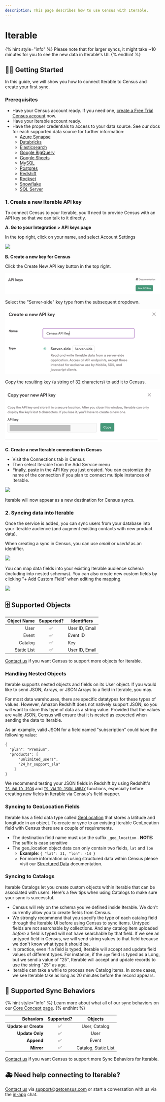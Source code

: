 ```yaml
---
description: This page describes how to use Census with Iterable.
---
```


# Iterable

{% hint style="info" %}
Please note that for larger syncs, it might take \~10 minutes for you to see the new data in Iterable's UI.
{% endhint %}

## 🏃‍♀️ Getting Started

In this guide, we will show you how to connect Iterable to Census and create your first sync.

### Prerequisites

* Have your Census account ready. If you need one, [create a Free Trial Census account](https://app.getcensus.com/) now.
* Have your Iterable account ready.
* Have the proper credentials to access to your data source. See our docs for each supported data source for further information:
  * [Azure Synapse](../sources/azure-synapse.md)
  * [Databricks](https://docs.getcensus.com/sources/databricks)
  * [Elasticsearch](https://docs.getcensus.com/sources/elasticsearch)
  * [Google BigQuery](https://docs.getcensus.com/sources/google-bigquery)
  * [Google Sheets](https://docs.getcensus.com/sources/google-sheets)
  * [MySQL](https://docs.getcensus.com/sources/mysql)
  * [Postgres](https://docs.getcensus.com/sources/postgres)
  * [Redshift](https://docs.getcensus.com/sources/redshift)
  * [Rockset](https://docs.getcensus.com/sources/rockset)
  * [Snowflake](https://docs.getcensus.com/sources/snowflake)
  * [SQL Server](https://docs.getcensus.com/sources/sql-server)

### 1. Create a new Iterable API key

To connect Census to your Iterable, you'll need to provide Census with an API key so that we can talk to it directly.

**A. Go to your Integration > API keys page**

In the top right, click on your name, and select Account Settings

![](../.gitbook/assets/iterable\_setup1.png)

**B. Create a new key for Census**

Click the Create New API key button in the top right.

![](<../.gitbook/assets/image (8).png>)

Select the "Server-side" key type from the subsequent dropdown.

![](<../.gitbook/assets/image (6) (2).png>)

Copy the resulting key (a string of 32 characters) to add it to Census.

![](<../.gitbook/assets/image (17).png>)

**C. Create a new Iterable connection in Census**

* Visit the Connections tab in Census
* Then select Iterable from the Add Service menu
* Finally, paste in the API Key you just created. You can customize the name of the connection if you plan to connect multiple instances of Iterable.

![](../.gitbook/assets/iterable\_setup4.png)

Iterable will now appear as a new destination for Census syncs.

### 2. Syncing data into Iterable

Once the service is added, you can sync users from your database into your Iterable audience (and augment existing contacts with new product data).

When creating a sync in Census, you can use _email_ or _userId_ as an identifier.

![](../.gitbook/assets/iterable\_setup5.png)

You can map data fields into your existing Iterable audience schema (including into nested schemas). You can also create new custom fields by clicking "+ Add Custom Field" when editing the mapping.

![](../.gitbook/assets/iterable\_setup6.png)

## 🗄 Supported Objects

| **Object Name** | **Supported?** | **Identifiers** |
| --------------: | :------------: | --------------- |
|            User |        ✅       | User ID, Email  |
|           Event |        ✅       | Event ID        |
|         Catalog |        ✅       | Key             |
|     Static List |        ✅       | User ID, Email  |

[Contact us](mailto:support@getcensus.com) if you want Census to support more objects for Iterable.

### Handling Nested Objects

Iterable supports nested objects and fields on its User object. If you would like to send JSON, Arrays, or JSON Arrays to a field in Iterable, you may.

For most data warehouses, there are specific datatypes for these types of values. However, Amazon Redshift does not natively support JSON, so you will want to store this type of data as a string value. Provided that the values are valid JSON, Census will ensure that it is nested as expected when sending the data to Iterable.

As an example, valid JSON for a field named "subscription" could have the following value:

```
{
  "plan": "Premium",
  "products": [
      "unlimited_users",
      "24_hr_support_sla"
    ]
}
```

We recommend testing your JSON fields in Redshift by using Redshift's [`IS_VALID_JSON`](https://docs.amazonaws.cn/en\_us/redshift/latest/dg/IS\_VALID\_JSON.html) and [`IS_VALID_JSON_ARRAY`](https://docs.amazonaws.cn/en\_us/redshift/latest/dg/IS\_VALID\_JSON\_ARRAY.html) functions, especially before creating new fields in Iterable via Census's field mapper.

### Syncing to GeoLocation Fields

Iterable has a field data type called [GeoLocation](https://support.iterable.com/hc/en-us/articles/208183076-Field-Data-Types#geo-location) that stores a latitude and longitude in an object. To create or sync to an existing Iterable GeoLocation field with Census there are a couple of requirements.

* The destination field name must use the suffix `_geo_location` . **NOTE:** The suffix is case sensitive
* The geo\_location object data can only contain two fields, `lat` and `lon`
  * **Example**: `{ "lat": 31, "lon": -14 }`
  * For more information on using structured data within Census please visit our [Structured Data](https://docs.getcensus.com/basics/defining-source-data/structured-data) documentation.

### Syncing to Catalogs

Iterable Catalogs let you create custom objects within Iterable that can be associated with users. Here's a few tips when using Catalogs to make sure your sync is successful.

* Census will rely on the schema you've defined inside Iterable. We don't currently allow you to create fields from Census.
* We strongly recommend that you specify the type of each catalog field through the Iterable UI before using Census to sync items. Untyped fields are not searchable by collections. And any catalog item uploaded _before_ a field is typed will not have searchable by that field. If we see an untyped field in Census, we will send string values to that field because we don't know what type it should be.
* In practice, even if a field is typed, Iterable will accept and update field values of different types. For instance, if the `age` field is typed as a Long, but we send a value of "25", Iterable will accept and update records to use the string "25" as age.
* Iterable can take a while to process new Catalog items. In some cases, we see Iterable take as long as 20 minutes before the record appears.

## 🔄 Supported Sync Behaviors

{% hint style="info" %}
Learn more about what all of our sync behaviors on our [Core Concept page](../basics/core-concept/#the-different-sync-behaviors).
{% endhint %}

|        **Behaviors** | **Supported?** |      **Objects**     |
| -------------------: | :------------: | :------------------: |
| **Update or Create** |        ✅       |     User, Catalog    |
|      **Update Only** |        ✅       |         User         |
|           **Append** |        ✅       |         Event        |
|           **Mirror** |        ✅       | Catalog, Static List |

[Contact us](mailto:support@getcensus.com) if you want Census to support more Sync Behaviors for Iterable.

## 🚑 Need help connecting to Iterable?

[Contact us](mailto:support@getcensus.com) via support@getcensus.com or start a conversation with us via the [in-app](https://app.getcensus.com) chat.
